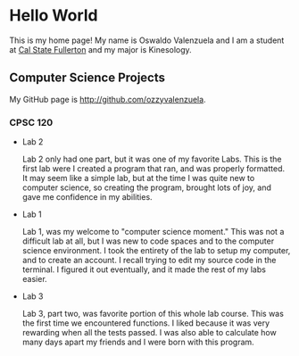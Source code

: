 # Hello World

This is my home page! My name is Oswaldo Valenzuela and I am a student at [Cal State Fullerton](http://www.fullerton.edu/) and my major is Kinesology.

## Computer Science Projects


My GitHub page is http://github.com/ozzyvalenzuela.


### CPSC 120

* Lab 2

    Lab 2 only had one part, but it was one of my favorite Labs. This is the first lab were I created a program that ran, and was properly formatted. It may seem like a simple lab, but at the time I was quite new to computer science, so creating the program, brought lots of joy, and gave me confidence in my abilities.

* Lab 1
    
    Lab 1, was my welcome to "computer science moment." This was not a difficult lab at all, but I was new to code spaces and to the computer science environment. I took the entirety of the lab to setup my computer, and to create an account. I recall trying to edit my source code in the terminal. I figured it out eventually, and it made the rest of my labs easier.

* Lab 3

    Lab 3, part two, was favorite portion of this whole lab course. This was the first time we encountered functions. I liked because it was very rewarding when all the tests passed. I was also able to calculate how many days apart my friends and I were born with this program. 